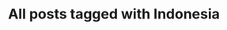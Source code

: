 ---
layout: tag
title: "All posts tagged with Indonesia"
permalink: /weblog/tags/indonesia/
taxonomy: Indonesia
---